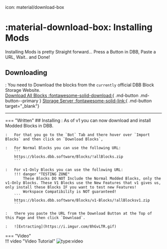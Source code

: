 icon: material/download-box

# :material-download-box: Installing Mods

Installing Mods is pretty Straight forward... Press a Button in DBB, Paste a URL, Wait.. and Done!

## Downloading

:   You need to Download the blocks from the `currently` official DBB Block Storage Website.  
    [Download All Blocks :fontawesome-solid-download:](https://blocks.dbb.software/Blocks/!allBlocks.zip){ .md-button .md-button--primary }
    [Storage Server :fontawesome-solid-link:](https://blocks.dbb.software/Blocks/){ .md-button target="_blank"}

---

=== "Written"
    ## Installing
    :   As of v1 you can now download and install Modded Blocks in DBB.

    :   For that you go to the `Bot` Tab and there hover over `Import Blocks` and then click on `Download Blocks`, 

    :   For Normal Blocks you can use the following URL:
        ```
        https://blocks.dbb.software/Blocks/!allBlocks.zip
        ```

    :   For v1-Only Blocks you can use the following URL:
        !!! danger "TESTING ZONE"
            These Blocks DO NOT Include the Normal Modded Blocks, only the v1-Only Blocks. These V1 Blocks use the New Features that v1 gives us, only install these Blocks IF you want to test new Features!
            Workspace Compatibility is NOT guaranteed!
        ```
        https://blocks.dbb.software/Blocks/v1-Blocks/!allBlocksv1.zip
        ```

    :   there you paste the URL from the Download Button at the Top of this Page and then click `Download`.

    :   ![Extracting](https://i.imgur.com/8hGvLTR.gif)

=== "Video"   
    !!! video "Video Tutorial"
        ![type:video](https://www.youtube.com/embed/7QZyGmr5LVM)


